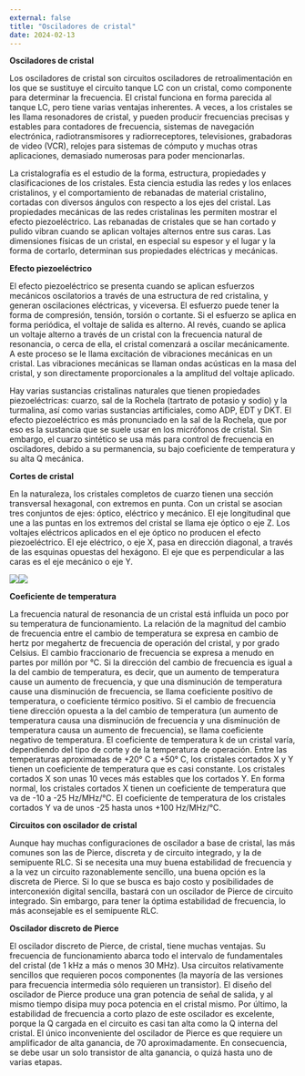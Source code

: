 ```yaml
---
external: false
title: "Osciladores de cristal"
date: 2024-02-13
---
```


**Osciladores de cristal**

Los osciladores de cristal son circuitos osciladores de retroalimentación en los que se sustituye el circuito tanque LC con un cristal, como componente para determinar la frecuencia. El cristal funciona en forma parecida al tanque LC, pero tiene varias ventajas inherentes. A veces, a los cristales se les llama resonadores de cristal, y pueden producir frecuencias precisas y estables para contadores de frecuencia, sistemas de navegación electrónica, radiotransmisores y radiorreceptores, televisiones, grabadoras de video (VCR), relojes para sistemas de cómputo y muchas otras aplicaciones, demasiado numerosas para poder mencionarlas.

La cristalografía es el estudio de la forma, estructura, propiedades y clasificaciones de los cristales. Esta ciencia estudia las redes y los enlaces cristalinos, y el comportamiento de rebanadas de material cristalino, cortadas con diversos ángulos con respecto a los ejes del cristal. Las propiedades mecánicas de las redes cristalinas les permiten mostrar el efecto piezoeléctrico. Las rebanadas de cristales que se han cortado y pulido vibran cuando se aplican voltajes alternos entre sus caras. Las dimensiones físicas de un cristal, en especial su espesor y el lugar y la forma de cortarlo, determinan sus propiedades eléctricas y mecánicas.

**Efecto piezoeléctrico**

El efecto piezoeléctrico se presenta cuando se aplican esfuerzos mecánicos oscilatorios a través de una estructura de red cristalina, y generan oscilaciones eléctricas, y viceversa. El esfuerzo puede tener la forma de compresión, tensión, torsión o cortante. Si el esfuerzo se aplica en forma periódica, el voltaje de salida es alterno. Al revés, cuando se aplica un voltaje alterno a través de un cristal con la frecuencia natural de resonancia, o cerca de ella, el cristal comenzará a oscilar mecánicamente. A este proceso se le llama excitación de vibraciones mecánicas en un cristal. Las vibraciones mecánicas se llaman ondas acústicas en la masa del cristal, y son directamente proporcionales a la amplitud del voltaje aplicado.

Hay varias sustancias cristalinas naturales que tienen propiedades piezoeléctricas: cuarzo, sal de la Rochela (tartrato de potasio y sodio) y la turmalina, así como varias sustancias artificiales, como ADP, EDT y DKT. El efecto piezoeléctrico es más pronunciado en la sal de la Rochela, que por eso es la sustancia que se suele usar en los micrófonos de cristal. Sin embargo, el cuarzo sintético se usa más para control de frecuencia en osciladores, debido a su permanencia, su bajo coeficiente de temperatura y su alta Q mecánica.

**Cortes de cristal**

En la naturaleza, los cristales completos de cuarzo tienen una sección transversal hexagonal, con extremos en punta. Con un cristal se asocian tres conjuntos de ejes: óptico, eléctrico y mecánico. El eje longitudinal que une a las puntas en los extremos del cristal se llama eje óptico o eje Z. Los voltajes eléctricos aplicados en el eje óptico no producen el efecto piezoeléctrico. El eje eléctrico, o eje X, pasa en dirección diagonal, a través de las esquinas opuestas del hexágono. El eje que es perpendicular a las caras es el eje mecánico o eje Y.

![](/images/Aspose.Words.b9707dec-08d5-4273-945d-a5fb83e0d17f.001.jpeg)![](/images/Aspose.Words.b9707dec-08d5-4273-945d-a5fb83e0d17f.002.jpeg)

**Coeficiente de temperatura**

La frecuencia natural de resonancia de un cristal está influida un poco por su temperatura de funcionamiento. La relación de la magnitud del cambio de frecuencia entre el cambio de temperatura se expresa en cambio de hertz por megahertz de frecuencia de operación del cristal, y por grado Celsius. El cambio fraccionario de frecuencia se expresa a menudo en partes por millón por °C. Si la dirección del cambio de frecuencia es igual a la del cambio de temperatura, es decir, que un aumento de temperatura cause un aumento de frecuencia, y que una disminución de temperatura cause una disminución de frecuencia, se llama coeficiente positivo de temperatura, o coeficiente térmico positivo. Si el cambio de frecuencia tiene dirección opuesta a la del cambio de temperatura (un aumento de temperatura causa una disminución de frecuencia y una disminución de temperatura causa un aumento de frecuencia), se llama coeficiente negativo de temperatura.
El coeficiente de temperatura k de un cristal varía, dependiendo del tipo de corte y de la temperatura de operación. Entre las temperaturas aproximadas de +20° C a +50° C, los cristales cortados X y Y tienen un coeficiente de temperatura que es casi constante. Los cristales cortados X son unas 10 veces más estables que los cortados Y. En forma normal, los cristales cortados X tienen un coeficiente de temperatura que va de -10 a -25 Hz/MHz/°C. El coeficiente de temperatura de los cristales cortados Y va de unos -25 hasta unos +100 Hz/MHz/°C.

**Circuitos con oscilador de cristal**

Aunque hay muchas configuraciones de oscilador a base de cristal, las más comunes son las de Pierce, discreta y de circuito integrado, y la de semipuente RLC. Si se necesita una muy buena estabilidad de frecuencia y a la vez un circuito razonablemente sencillo, una buena opción es la discreta de Pierce. Si lo que se busca es bajo costo y posibilidades de interconexión digital sencilla, bastará con un oscilador de Pierce de circuito integrado. Sin embargo, para tener la óptima estabilidad de frecuencia, lo más aconsejable es el semipuente RLC.

**Oscilador discreto de Pierce**

El oscilador discreto de Pierce, de cristal, tiene muchas ventajas. Su frecuencia de funcionamiento abarca todo el intervalo de fundamentales del cristal (de 1 kHz a más o menos 30 MHz). Usa circuitos relativamente sencillos que requieren pocos componentes (la mayoría de las versiones para frecuencia intermedia sólo requieren un transistor). El diseño del oscilador de Pierce produce una gran potencia de señal de salida, y al mismo tiempo disipa muy poca potencia en el cristal mismo. Por último, la estabilidad de frecuencia a corto plazo de este oscilador es excelente, porque la Q cargada en el circuito es casi tan alta como la Q interna del cristal. El único inconveniente del oscilador de Pierce es que requiere un amplificador de alta ganancia, de 70 aproximadamente. En consecuencia, se debe usar un solo transistor de alta ganancia, o quizá hasta uno de varias etapas.
